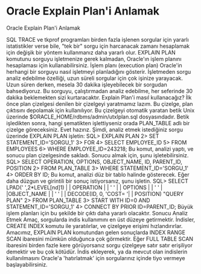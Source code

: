 # Oracle Explain Plan'i Anlamak


Oracle Explain Plan'i Anlamak



 SQL TRACE ve tkprof programları birden fazla işlenen sorgular için yararlı istatistikler verse bile, "tek bir" sorgu için harcanacak zamanı hesaplamak için değişik bir yöntem kullanmanız daha yararlı olur. EXPLAIN PLAN komutunu sorguyu işletmenize gerek kalmadan, Oracle'ın işlem planını hesaplaması için kullanabilirsiniz. İşlem planı (execution plan) Oracle'in herhangi bir sorguyu nasıl işletmeyi planladığını gösterir.              İşletmeden sorgu analiz edebilme özelliği, uzun süreli sorgular için çok işinize yarayacak. Uzun süren derken, mesela 30 dakika işleyebilecek bir sorgudan bahsediyoruz. Bu sorguyu, çalıştırmadan analiz edebilme, her seferinde 30 dakika beklemekten sizi kurtaracaktır.               Explain Plan'i masıl kullanacağız? İlk önce plan çizelgesi denilen bir çizelgeyi yaratmamız lazım. Bu çizelge, plan çıktısını depolamak için kullanılıyor. Bu çizelgeyi otomatik yaratan betik Unix üzerinde $ORACLE_HOME/rdbms/admin/utxlplan.sql dosyasındadır. Betik işledikten sonra, hangi şematikten işlettiyseniz orada PLAN_TABLE adlı bir çizelge göreceksiniz.               Evet hazırız. Şimdi, analiz etmek istediğiniz sorgu üzerinde EXPLAIN PLAN işletin:                SQL> EXPLAIN PLAN  2> SET STATEMENT_ID='SORGU_1'  3> FOR  4> SELECT EMPLOYEE_ID  5> FROM EMPLOYEES  6> WHERE EMPLOYEE_ID=243218;              Bu komut, analizi yaptı, ve sonucu plan çizelgesinde sakladı. Sonucu almak için, şunu işletebilirsiniz.                SQL> SELECT OPERATION, OPTIONS, OBJECT_NAME, ID, PARENT_ID, POSITION  2> FROM PLAN_TABLE  3> WHERE STATEMENT_ID='SORGU_1'  4> ORDER BY ID;              Bu komut, analizi düz bir tablo halinde gösterecek. Eğer daha düzgun ve girintili bir sonuç istiyorsanız, şunu işletin.                SQL> SELECT LPAD(' ',2*LEVEL[nd]1) | | OPERATION | | ' ' | | OPTIONS | | ' ' | |OBJECT_NAME | | ' ' | | DECODE(ID, 0, 'COST= '| | POSITION) "QUERY PLAN"  2> FROM PLAN_TABLE  3> START WITH ID=0 AND STATEMENT_ID='SORGU_1'  4> CONNECT BY PRIOR ID=PARENT_ID;              Büyük işlem planları için bu şekilde bir çıktı daha yararlı olacaktır.           Sonucu Analiz Etmek          Amaç, sorgularda indis kullanımını en üst düzeye getirmektir. İndisler, CREATE INDEX komutu ile yaratılırlar, ve çizelgeye erişimi hızlandırırlar. Amacımız, EXPLAIN PLAN komutundan gelen sonuçlarda INDEX RANGE SCAN ibaresini mümkün olduğunca çok görmektir. Eğer FULL TABLE SCAN ibaresini birden fazle kere görüyorsanız sorgu çizelgeye satır satır erişiliyor demektir ve bu çok kötüdür. İndis ekleyerek, ya da mevcut olan indislerin kullanılmasını Oracle'a 'hatırlatmak' için sorgularınız içinde tiyo vermeye başlayabilirsiniz.




